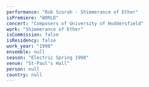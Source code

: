 ```yaml
---
performance: "Rob Scorah - Shimmerance of Ether"
isPremiere: "WORLD"
concert: "Composers of University of Huddersfield"
work: "Shimmerance of Ether"
isCommission: false
isResidency: false
work_year: "1998"
ensemble: null
season: "Electric Spring 1998"
venue: "St-Paul's Hall"
person: null
country: null
---
```


